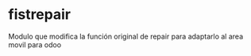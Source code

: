# fistrepair
Modulo que modifica la función original de repair para adaptarlo al area movil para odoo
